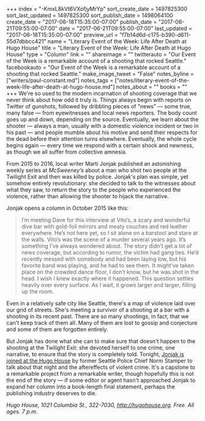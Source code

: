 +++
index = "-KmxL8kVt6VXofjyMrYp"
sort_create_date = 1497825300
sort_last_updated = 1497825300
sort_publish_date = 1498064100
create_date = "2017-06-18T15:35:00-07:00"
publish_date = "2017-06-21T09:55:00-07:00"
date = "2017-06-21T09:55:00-07:00"
last_updated = "2017-06-18T15:35:00-07:00"
preview_url = "f7b14d6d-c175-b390-d611-55d7dbbcc421"
name = "Literary Event of the Week: Life After Death at Hugo House"
title = "Literary Event of the Week: Life After Death at Hugo House"
type = "Column"
link = ""
shareimage = ""
twitterauto = "Our Event of the Week is a remarkable account of a shooting that rocked Seattle."
facebookauto = "Our Event of the Week is a remarkable account of a shooting that rocked Seattle."
make_image_tweet = "False"
notes_byline = ["writers/paul-constant.md"]
notes_tags = ["notes/literary-event-of-the-week-life-after-death-at-hugo-house.md"]
notes_about = ""
books = ""
+++
We're so used to the modern incarnation of shooting coverage that we never think about how odd it truly is. Things always begin with reports on Twitter of gunshots, followed by dribbling pieces of "news" — some true, many false — from eyewitnesses and local news reporters. The body count goes up and down, depending on the source. Eventually, we learn about the shooter — always a man, usually with a domestic violence incident or two in his past — and people mumble about his motive and send their respects for the dead before their attention turns elsewhere. Eventually, the whole cycle begins again — every time we respond with a certain shock and newness, as though we all suffer from collective amnesia.
 
From 2015 to 2016, local writer Marti Jonjak published an astonishing weekly series at *McSweeney’s* about a man who shot two people at the Twilight Exit and then was killed by police. Jonjak's plan was simple, yet somehow entirely revolutionary: she decided to talk to the witnesses about what they saw, to return the story to the people who experienced the violence, rather than allowing the shooter to hijack the narrative.

Jonjak opens a column in October 2015 like this:

<blockquote>I’m meeting Dave for this interview at Vito’s, a scary and wonderful dive bar with gold-foil mirrors and meaty couches and red leather everywhere. He’s not here yet, so I sit alone on a barstool and stare at the walls. Vito’s was the scene of a murder several years ago. It’s something I’ve always wondered about. The story didn’t get a lot of news coverage, but according to rumor, the victim had gang ties. He’d recently messed with somebody and had been laying low, but his favorite band was playing, and he had to see them. It might’ve taken place on the crowded dance floor, I don’t know, but he was shot in the head. I wish I knew exactly where it happened. This question settles heavily over every surface. As I wait, it grows larger and larger, filling up the room.</blockquote>

Even in a relatively safe city like Seattle, there's a map of violence laid over our grid of streets. She's meeting a survivor of a shooting at a bar with a shooting in its recent past. There are so many shootings, in fact, that we can't keep track of them all. Many of them are lost to gossip and conjecture and some of them are forgotten entirely.

But Jonjak has done what she can to make sure that doesn't happen to the shooting at the Twilight Exit: she devoted herself to one crime, one narrative, to ensure that the story is completely told. Tonight, [Jonjak is joined at the Hugo House](https://hugohouse.org/event/life-death-norm-stamper-marti-jonjak/) by former Seattle Police Chief Norm Stamper to talk about that night and the aftereffects of violent crime. It's a capstone to a remarkable project from a remarkable writer, though hopefully this is not the end of the story — if some editor or agent hasn't approached Jonjak to expand her column into a book-length final statement, perhaps the publishing industry deserves to die.

*Hugo House, 1021 Columbia St., 322-7030, http://hugohouse.org. Free. All ages. 7 p.m.*